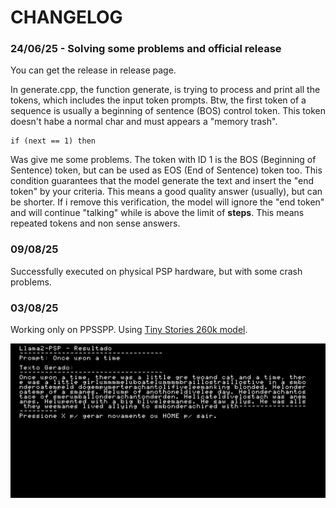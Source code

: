 # CHANGELOG

### 24/06/25 - Solving some problems and official release

You can get the release in release page.


In generate.cpp, the function generate, is trying to process and print all the tokens, which includes the input
token prompts. Btw, the first token of a sequence is usually a beginning of sentence (BOS) control token. This token
doesn't habe a normal char and must appears a "memory trash".

```
if (next == 1) then
```
Was give me some problems. The token with ID 1 is the BOS (Beginning of Sentence) token, but can be used as EOS (End of Sentence) token too. This condition guarantees that the model generate the text and insert the "end token" by your criteria. This means a good quality answer (usually), but can be shorter. If i remove this verification, the model will ignore the "end token" and will continue "talking" while is above the limit of __steps__. This means repeated tokens and non sense answers.

### 09/08/25
Successfully executed on physical PSP hardware, but with some crash problems. 

### 03/08/25
Working only on PPSSPP. Using [Tiny Stories 260k model](https://huggingface.co/karpathy/tinyllamas/tree/main/stories260K).  

![Running on PPSSPP 2](assets/1.png)
